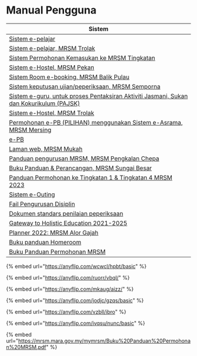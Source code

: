 # Manual Pengguna

| Sistem                                                                                                                                                                                                                                                                                               |
| ---------------------------------------------------------------------------------------------------------------------------------------------------------------------------------------------------------------------------------------------------------------------------------------------------- |
| [Sistem e-pelajar](../../../pautan/material/epelajar-mrsm.pdf)                                                                                                                                                                                                                                       |
| [Sistem e-pelajar, MRSM Trolak](../../../pautan/material/epelajar.pdf)                                                                                                                                                                                                                               |
| [Sistem Permohonan Kemasukan ke MRSM Tingkatan](../../../pautan/material/Sistem-Permohonan-MRSM.pdf)                                                                                                                                                                                                 |
| [Sistem e-Hostel, MRSM Pekan](http://tar.mrsm.edu.my/data/pelajar/asrama/borang-pb.pdf)                                                                                                                                                                                                              |
| [Sistem Room e-booking, MRSM Balik Pulau](../../../pautan/material/Sistem-Room-e-booking.pdf)                                                                                                                                                                                                        |
| [Sistem keputusan ujian/peperiksaan, MRSM Semporna](../../../pautan/material/semakan\_keputusan.pdf)                                                                                                                                                                                                 |
| [Sistem e-guru, untuk proses Pentaksiran Aktiviti Jasmani, Sukan dan Kokurikulum (PAJSK)](../../../pautan/material/eguru.pdf)                                                                                                                                                                        |
| [Sistem e-Hostel, MRSM Trolak](../../../pautan/material/E-HOSTEL.pdf)                                                                                                                                                                                                                                |
| [Permohonan e-PB (PILIHAN) menggunakan Sistem e-Asrama, MRSM Mersing](../../../pautan/material/e-PB.pdf)                                                                                                                                                                                             |
| [e-PB](../../../pautan/material/e-PB.pdf)                                                                                                                                                                                                                                                            |
| [Laman web, MRSM Mukah](../../../pautan/material/web-mukah.pdf)                                                                                                                                                                                                                                      |
| [Panduan pengurusan MRSM, MRSM Pengkalan Chepa](../../../pautan/material/pengurusan\_mrsm.pdf)                                                                                                                                                                                                       |
| [Buku Panduan & Perancangan, MRSM Sungai Besar](https://anyflip.com/mkaug/elxb/)                                                                                                                                                                                                                     |
| [Panduan Permohonan ke Tingkatan 1 & Tingkatan 4 MRSM 2023](https://www.tcer.my/wp-content/uploads/2022/09/Buku-Panduan-Permohonan-MRSM.pdf) |
| [Sistem e-Outing](https://scontent.fmkz1-2.fna.fbcdn.net/v/t1.6435-9/65607382\_3119517554732814\_2550861092335124480\_n.jpg?\_nc\_cat=105\&ccb=1-7&\_nc\_sid=8bfeb9&\_nc\_ohc=e0Kkn8w0gjEAX9GJIYr&\_nc\_ht=scontent.fmkz1-2.fna\&oh=00\_AfA3aoWeeDMzONAojWVq12RRtjisf7X6wuq7WIl3vvO-Sw\&oe=651EA102) |
|[Fail Pengurusan Disiplin](https://anyflip.com/wcwcl/hpbt/)|
|[Dokumen standars penilaian peperiksaan](https://anyflip.com/ruorr/vbql/)|
|[Gateway to Holistic Education 2021-2025](https://anyflip.com/mkaug/aizz/)|
|[Planner 2022: MRSM Alor Gajah](https://anyflip.com/vzbll/ibro)|
|[Buku panduan Homeroom](https://anyflip.com/ivqsu/nunc/)|
|[Buku Panduan Permohonan MRSM ](https://mrsm.mara.gov.my/mymrsm/Buku%20Panduan%20Permohonan%20MRSM.pdf)|


{% embed url="https://anyflip.com/wcwcl/hpbt/basic" %}

{% embed url="https://anyflip.com/ruorr/vbql/" %}

{% embed url="https://anyflip.com/mkaug/aizz/" %}

{% embed url="https://anyflip.com/jodjc/gzqs/basic" %}

{% embed url="https://anyflip.com/vzbll/ibro" %}

{% embed url="https://anyflip.com/ivqsu/nunc/basic" %}

{% embed url="https://mrsm.mara.gov.my/mymrsm/Buku%20Panduan%20Permohonan%20MRSM.pdf" %}
